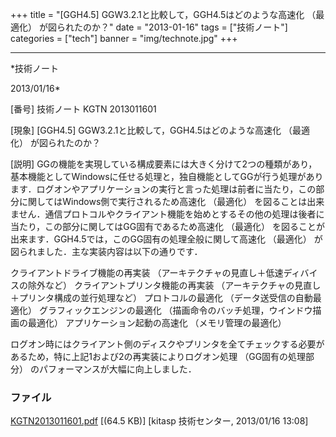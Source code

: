 ﻿+++
title = "[GGH4.5] GGW3.2.1と比較して，GGH4.5はどのような高速化 （最適化） が図られたのか？"
date = "2013-01-16"
tags = ["技術ノート"]
categories = ["tech"]
banner = "img/technote.jpg"
+++

-----------------------------------------------------------------------------------------------------------------------------

*技術ノート

2013/01/16*


[番号]
技術ノート KGTN 2013011601

[現象]
[GGH4.5] GGW3.2.1と比較して，GGH4.5はどのような高速化 （最適化）
が図られたのか？

[説明]
GGの機能を実現している構成要素には大きく分けて2つの種類があり，基本機能としてWindowsに任せる処理と，独自機能としてGGが行う処理があります．ログオンやアプリケーションの実行と言った処理は前者に当たり，この部分に関してはWindows側で実行されるため高速化
（最適化）
を図ることは出来ません．通信プロトコルやクライアント機能を始めとするその他の処理は後者に当たり，この部分に関してはGG固有であるため高速化
（最適化）
を図ることが出来ます．GGH4.5では，このGG固有の処理全般に関して高速化
（最適化） が図られました．主な実装内容は以下の通りです．

クライアントドライブ機能の再実装
（アーキテクチャの見直し＋低速ディバイスの除外など）
クライアントプリンタ機能の再実装
（アーキテクチャの見直し＋プリンタ構成の並行処理など）
プロトコルの最適化 （データ送受信の自動最適化）
グラフィックエンジンの最適化
（描画命令のバッチ処理，ウインドウ描画の最適化）
アプリケーション起動の高速化 （メモリ管理の最適化）

ログオン時にはクライアント側のディスクやプリンタを全てチェックする必要があるため，特に上記1および2の再実装によりログオン処理
（GG固有の処理部分） のパフォーマンスが大幅に向上しました．


### ファイル

 
 


[KGTN2013011601.pdf](http://techreport.kitasp.net/attachments/download/1178/KGTN2013011601.pdf)
 [(64.5 KB)] [kitasp 技術センター, 2013/01/16
13:08]


 


 

